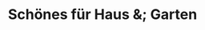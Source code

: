 ---
title: "Schönes für Haus &; Garten"
url: /meersburg/schoenes-fuer-haus-und-garten/
shop: Raumausstattung
---
